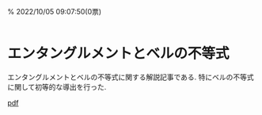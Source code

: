 % 2022/10/05 09:07:50(0票)
```{tags} ノート, 量子力学, エンタングルメント
```
# エンタングルメントとベルの不等式

エンタングルメントとベルの不等式に関する解説記事である.
特にベルの不等式に関して初等的な導出を行った.

[pdf](entanglement-author.pdf)
